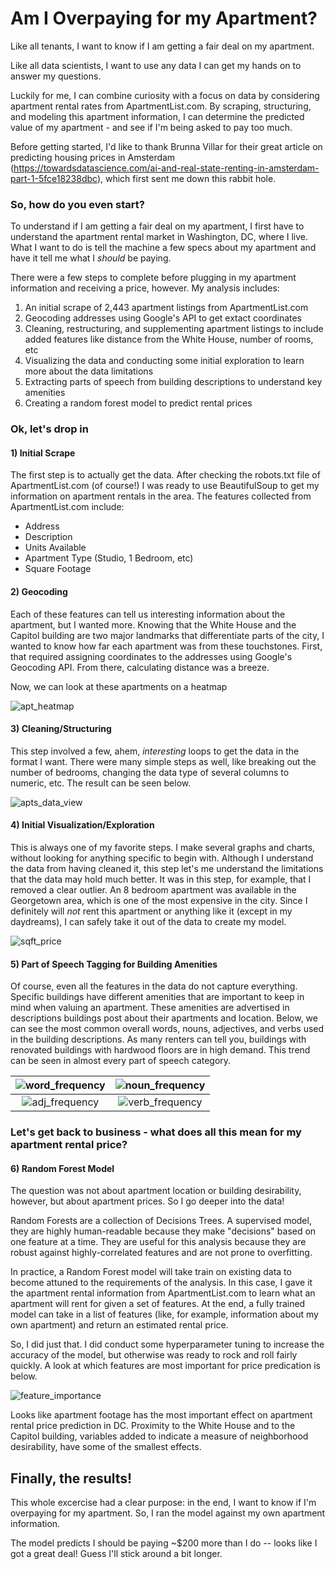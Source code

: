 # Am I Overpaying for my Apartment?
Like all tenants, I want to know if I am getting a fair deal on my apartment.

Like all data scientists, I want to use any data I can get my hands on to answer my questions.

Luckily for me, I can combine curiosity with a focus on data by considering apartment rental rates from ApartmentList.com. By scraping, structuring, and modeling this apartment information, I can determine the predicted value of my apartment - and see if I'm being asked to pay too much.

Before getting started, I'd like to thank Brunna Villar for their great article on predicting housing prices in Amsterdam (https://towardsdatascience.com/ai-and-real-state-renting-in-amsterdam-part-1-5fce18238dbc), which first sent me down this rabbit hole.


### So, how do you even start?
To understand if I am getting a fair deal on my apartment, I first have to understand the apartment rental market in Washington, DC, where I live. What I want to do is tell the machine a few specs about my apartment and have it tell me what I *should* be paying.

There were a few steps to complete before plugging in my apartment information and receiving a price, however. My analysis includes:
  1) An initial scrape of 2,443 apartment listings from ApartmentList.com
  2) Geocoding addresses using Google's API to get extact coordinates
  3) Cleaning, restructuring, and supplementing apartment listings to include added features like distance from the White House, number of rooms, etc
  4) Visualizing the data and conducting some initial exploration to learn more about the data limitations
  5) Extracting parts of speech from building descriptions to understand key amenities
  6) Creating a random forest model to predict rental prices
  
### Ok, let's drop in

#### 1) Initial Scrape
The first step is to actually get the data. After checking the robots.txt file of ApartmentList.com (of course!) I was ready to use BeautifulSoup to get my information on apartment rentals in the area. The features collected from ApartmentList.com include:
  - Address
  - Description
  - Units Available
  - Apartment Type (Studio, 1 Bedroom, etc)
  - Square Footage

#### 2) Geocoding
Each of these features can tell us interesting information about the apartment, but I wanted more. Knowing that the White House and the Capitol building are two major landmarks that differentiate parts of the city, I wanted to know how far each apartment was from these touchstones. First, that required assigning coordinates to the addresses using Google's Geocoding API. From there, calculating distance was a breeze.
  
Now, we can look at these apartments on a heatmap

![apt_heatmap](https://github.com/mathyjokes/ApartmentList.com/blob/master/apartment_heatmap.png)


#### 3) Cleaning/Structuring
This step involved a few, ahem, *interesting* loops to get the data in the format I want. There were many simple steps as well, like breaking out the number of bedrooms, changing the data type of several columns to numeric, etc. The result can be seen below.

![apts_data_view](https://github.com/mathyjokes/ApartmentList.com/blob/master/apts_data_view.PNG)


#### 4) Initial Visualization/Exploration
This is always one of my favorite steps. I make several graphs and charts, without looking for anything specific to begin with. Although I understand the data from having cleaned it, this step let's me understand the limitations that the data may hold much better. It was in this step, for example, that I removed a clear outlier. An 8 bedroom apartment was available in the Georgetown area, which is one of the most expensive in the city. Since I definitely will *not* rent this apartment or anything like it (except in my daydreams), I can safely take it out of the data to create my model.

![sqft_price](https://github.com/mathyjokes/ApartmentList.com/blob/master/sqft_vs_rentalprice_no_outliers.png)


#### 5) Part of Speech Tagging for Building Amenities
Of course, even all the features in the data do not capture everything. Specific buildings have different amenities that are important to keep in mind when valuing an apartment. These amenities are advertised in descriptions buildings post about their apartments and location. Below, we can see the most common overall words, nouns, adjectives, and verbs used in the building descriptions. As many renters can tell you, buildings with renovated buildings with hardwood floors are in high demand. This trend can be seen in almost every part of speech category.

![word_frequency](https://github.com/mathyjokes/ApartmentList.com/blob/master/word_frequency_images/word_frequency.png)   |  ![noun_frequency](https://github.com/mathyjokes/ApartmentList.com/blob/master/word_frequency_images/noun_frequency.png)
:-------------------------:|:-------------------------:
![adj_frequency](https://github.com/mathyjokes/ApartmentList.com/blob/master/word_frequency_images/adj_frequency.png)  |  ![verb_frequency](https://github.com/mathyjokes/ApartmentList.com/blob/master/word_frequency_images/verb_frequency.png)


### Let's get back to business - what does all this mean for my apartment rental price?

#### 6) Random Forest Model

The question was not about apartment location or building desirability, however, but about apartment prices. So I go deeper into the data!

Random Forests are a collection of Decisions Trees. A supervised model, they are highly human-readable because they make "decisions" based on one feature at a time. They are useful for this analysis because they are robust against highly-correlated features and are not prone to overfitting.

In practice, a Random Forest model will take train on existing data to become attuned to the requirements of the analysis. In this case, I gave it the apartment rental information from ApartmentList.com to learn what an apartment will rent for given a set of features. At the end, a fully trained model can take in a list of features (like, for example, information about my own apartment) and return an estimated rental price.

So, I did just that. I did conduct some hyperparameter tuning to increase the accuracy of the model, but otherwise was ready to rock and roll fairly quickly. A look at which features are most important for price predication is below.

![feature_importance](https://github.com/mathyjokes/ApartmentList.com/blob/master/feature_importance.png)

Looks like apartment footage has the most important effect on apartment rental price prediction in DC. 
Proximity to the White House and to the Capitol building, variables added to indicate a measure of neighborhood desirability, have some of the smallest effects. 

## Finally, the results!

This whole excercise had a clear purpose: in the end, I want to know if I'm overpaying for my apartment.
So, I ran the model against my own apartment information.

The model predicts I should be paying ~$200 more than I do -- looks like I got a great deal! Guess I'll stick around a bit longer.
